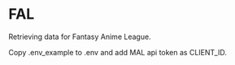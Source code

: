 # FAL
Retrieving data for Fantasy Anime League.

Copy .env_example to .env and add MAL api token as CLIENT_ID.